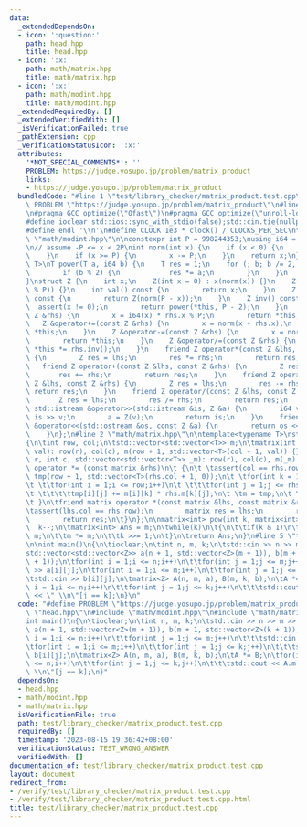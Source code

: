 ```yaml
---
data:
  _extendedDependsOn:
  - icon: ':question:'
    path: head.hpp
    title: head.hpp
  - icon: ':x:'
    path: math/matrix.hpp
    title: math/matrix.hpp
  - icon: ':x:'
    path: math/modint.hpp
    title: math/modint.hpp
  _extendedRequiredBy: []
  _extendedVerifiedWith: []
  _isVerificationFailed: true
  _pathExtension: cpp
  _verificationStatusIcon: ':x:'
  attributes:
    '*NOT_SPECIAL_COMMENTS*': ''
    PROBLEM: https://judge.yosupo.jp/problem/matrix_product
    links:
    - https://judge.yosupo.jp/problem/matrix_product
  bundledCode: "#line 1 \"test/library_checker/matrix_product.test.cpp\"\n#define\
    \ PROBLEM \"https://judge.yosupo.jp/problem/matrix_product\"\n#line 1 \"head.hpp\"\
    \n#pragma GCC optimize(\"Ofast\")\n#pragma GCC optimize(\"unroll-loops\")\n#include<bits/stdc++.h>\n\
    #define ioclear std::ios::sync_with_stdio(false);std::cin.tie(nullptr);std::cout.tie(nullptr);\n\
    #define endl '\\n'\n#define CLOCK 1e3 * clock() / CLOCKS_PER_SEC\n\n\n#line 2\
    \ \"math/modint.hpp\"\n\nconstexpr int P = 998244353;\nusing i64 = long long;\n\
    \n// assume -P <= x < 2P\nint norm(int x) {\n    if (x < 0) {\n        x += P;\n\
    \    }\n    if (x >= P) {\n        x -= P;\n    }\n    return x;\n}\ntemplate<class\
    \ T>\nT power(T a, i64 b) {\n    T res = 1;\n    for (; b; b /= 2, a *= a) {\n\
    \        if (b % 2) {\n            res *= a;\n        }\n    }\n    return res;\n\
    }\nstruct Z {\n    int x;\n    Z(int x = 0) : x(norm(x)) {}\n    Z(i64 x) : x(norm(x\
    \ % P)) {}\n    int val() const {\n        return x;\n    }\n    Z operator-()\
    \ const {\n        return Z(norm(P - x));\n    }\n    Z inv() const {\n      \
    \  assert(x != 0);\n        return power(*this, P - 2);\n    }\n    Z &operator*=(const\
    \ Z &rhs) {\n        x = i64(x) * rhs.x % P;\n        return *this;\n    }\n \
    \   Z &operator+=(const Z &rhs) {\n        x = norm(x + rhs.x);\n        return\
    \ *this;\n    }\n    Z &operator-=(const Z &rhs) {\n        x = norm(x - rhs.x);\n\
    \        return *this;\n    }\n    Z &operator/=(const Z &rhs) {\n        return\
    \ *this *= rhs.inv();\n    }\n    friend Z operator*(const Z &lhs, const Z &rhs)\
    \ {\n        Z res = lhs;\n        res *= rhs;\n        return res;\n    }\n \
    \   friend Z operator+(const Z &lhs, const Z &rhs) {\n        Z res = lhs;\n \
    \       res += rhs;\n        return res;\n    }\n    friend Z operator-(const\
    \ Z &lhs, const Z &rhs) {\n        Z res = lhs;\n        res -= rhs;\n       \
    \ return res;\n    }\n    friend Z operator/(const Z &lhs, const Z &rhs) {\n \
    \       Z res = lhs;\n        res /= rhs;\n        return res;\n    }\n    friend\
    \ std::istream &operator>>(std::istream &is, Z &a) {\n        i64 v;\n       \
    \ is >> v;\n        a = Z(v);\n        return is;\n    }\n    friend std::ostream\
    \ &operator<<(std::ostream &os, const Z &a) {\n        return os << a.val();\n\
    \    }\n};\n#line 2 \"math/matrix.hpp\"\n\ntemplate<typename T>\nstruct matrix\n\
    {\n\tint row, col;\n\tstd::vector<std::vector<T>> m;\n\tmatrix(int r, int c, int\
    \ val): row(r), col(c), m(row + 1, std::vector<T>(col + 1, val)) {}\n    matrix(int\
    \ r, int c, std::vector<std::vector<T>> _m): row(r), col(c), m(_m) {}\n\t matrix\
    \ operator *= (const matrix &rhs)\n\t {\n\t \tassert(col == rhs.row);\n\t \tstd::vector<std::vector<T>>\
    \ tmp(row + 1, std::vector<T>(rhs.col + 1, 0));\n\t \tfor(int k = 1;k <= col;k++)\n\
    \t \t\tfor(int i = 1;i <= row;i++)\n\t \t\t\tfor(int j = 1;j <= rhs.col;j++)\n\
    \t \t\t\t\ttmp[i][j] += m[i][k] * rhs.m[k][j];\n\t \tm = tmp;\n\t \treturn *this;\n\
    \t }\n\tfriend matrix operator *(const matrix &lhs, const matrix &rhs)\n\t{\n\t\
    \tassert(lhs.col == rhs.row);\n        matrix res = lhs;\n        res *= rhs;\n\
    \        return res;\n\t}\n};\n\nmatrix<int> pow(int k, matrix<int> m)\n{\n  \
    \  k--;\n\tmatrix<int> Ans = m;\n\twhile(k)\n\t{\n\t\tif(k & 1)\n\t\t\tAns *=\
    \ m;\n\t\tm *= m;\n\t\tk >>= 1;\n\t}\n\treturn Ans;\n}\n#line 5 \"test/library_checker/matrix_product.test.cpp\"\
    \n\nint main()\n{\n\tioclear;\n\tint n, m, k;\n\tstd::cin >> n >> m >> k;\n\t\
    std::vector<std::vector<Z>> a(n + 1, std::vector<Z>(m + 1)), b(m + 1, std::vector<Z>(k\
    \ + 1));\n\tfor(int i = 1;i <= n;i++)\n\t\tfor(int j = 1;j <= m;j++)\n\t\t\tstd::cin\
    \ >> a[i][j];\n\tfor(int i = 1;i <= m;i++)\n\t\tfor(int j = 1;j <= k;j++)\n\t\t\
    \tstd::cin >> b[i][j];\n\tmatrix<Z> A(n, m, a), B(m, k, b);\n\tA *= B;\n\tfor(int\
    \ i = 1;i <= n;i++)\n\t\tfor(int j = 1;j <= k;j++)\n\t\t\tstd::cout << A.m[i][j]\
    \ << \" \\n\"[j == k];\n}\n"
  code: "#define PROBLEM \"https://judge.yosupo.jp/problem/matrix_product\"\n#include\
    \ \"head.hpp\"\n#include \"math/modint.hpp\"\n#include \"math/matrix.hpp\"\n\n\
    int main()\n{\n\tioclear;\n\tint n, m, k;\n\tstd::cin >> n >> m >> k;\n\tstd::vector<std::vector<Z>>\
    \ a(n + 1, std::vector<Z>(m + 1)), b(m + 1, std::vector<Z>(k + 1));\n\tfor(int\
    \ i = 1;i <= n;i++)\n\t\tfor(int j = 1;j <= m;j++)\n\t\t\tstd::cin >> a[i][j];\n\
    \tfor(int i = 1;i <= m;i++)\n\t\tfor(int j = 1;j <= k;j++)\n\t\t\tstd::cin >>\
    \ b[i][j];\n\tmatrix<Z> A(n, m, a), B(m, k, b);\n\tA *= B;\n\tfor(int i = 1;i\
    \ <= n;i++)\n\t\tfor(int j = 1;j <= k;j++)\n\t\t\tstd::cout << A.m[i][j] << \"\
    \ \\n\"[j == k];\n}"
  dependsOn:
  - head.hpp
  - math/modint.hpp
  - math/matrix.hpp
  isVerificationFile: true
  path: test/library_checker/matrix_product.test.cpp
  requiredBy: []
  timestamp: '2023-08-15 19:36:42+08:00'
  verificationStatus: TEST_WRONG_ANSWER
  verifiedWith: []
documentation_of: test/library_checker/matrix_product.test.cpp
layout: document
redirect_from:
- /verify/test/library_checker/matrix_product.test.cpp
- /verify/test/library_checker/matrix_product.test.cpp.html
title: test/library_checker/matrix_product.test.cpp
---
```

